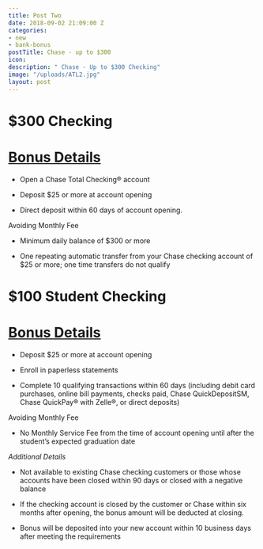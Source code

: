 ```yaml
---
title: Post Two
date: 2018-09-02 21:09:00 Z
categories:
- new
- bank-bonus
postTitle: Chase - up to $300
icon: 
description: " Chase - Up to $300 Checking"
image: "/uploads/ATL2.jpg"
layout: post
---
```


# **$300 Checking**

# [Bonus Details](https://accounts.chase.com/consumer/banking/extemail?code=GG2669996FX3D9Y1&jp_cmp=rb/59666/ema/LC-NM096/Body_Image_1)

* Open a Chase Total Checking® account

* Deposit $25 or more at account opening

* Direct deposit within 60 days of account opening.

Avoiding Monthly Fee

* Minimum daily balance of $300 or more

* One repeating automatic transfer from your Chase checking account of $25 or more; one time transfers do not qualify



# **$100 Student Checking**

# [Bonus Details](https://www.chase.com/personal/checking/student-checking)

* Deposit $25 or more at account opening

* Enroll in paperless statements

* Complete 10 qualifying transactions within 60 days (including debit card purchases, online bill payments, checks paid, Chase QuickDepositSM, Chase QuickPay® with Zelle®, or direct deposits)

Avoiding Monthly Fee

* No Monthly Service Fee from the time of account opening until after the student’s expected graduation date

*Additional Details*

* Not available to existing Chase checking customers or those whose accounts have been closed within 90 days or closed with a negative balance

* If the checking account is closed by the customer or Chase within six months after opening, the bonus amount will be deducted at closing.

* Bonus will be deposited into your new account within 10 business days after meeting the requirements
